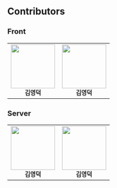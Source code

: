 
## Contributors 

### Front
<table>
  <tr>
    <td align="center"><img src="https://avatars.githubusercontent.com/u/46455370?v=4" width="100px;" alt=""/><br /><sub><b>김영덕</b></sub><br /></td>
    <td align="center"><img src="https://avatars.githubusercontent.com/u/46455370?v=4" width="100px;" alt=""/><br /><sub><b>김영덕</b></sub><br /></td>
    </tr>
</table>


### Server

<table>
  <tr>
    <td align="center"><img src="https://avatars.githubusercontent.com/u/46455370?v=4" width="100px;" alt=""/><br /><sub><b>김영덕</b></sub><br /></td>
    <td align="center"><img src="https://avatars.githubusercontent.com/u/46455370?v=4" width="100px;" alt=""/><br /><sub><b>김영덕</b></sub><br /></td>
    </tr>
</table>
